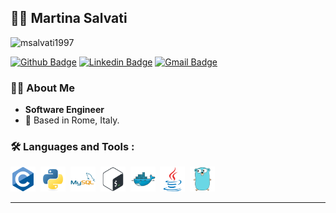 
## :woman_technologist: Martina Salvati
<p align="left"> <img src="https://komarev.com/ghpvc/?username=msalvati1997" alt="msalvati1997" /> </p>

[![Github Badge](https://img.shields.io/badge/-Github-000?style=flat-square&logo=Github&logoColor=white&link=https://github.com/msalvati1997)](https://github.com/msalvati1997)
[![Linkedin Badge](https://img.shields.io/badge/-LinkedIn-blue?style=flat-square&logo=Linkedin&logoColor=white&link=https://www.linkedin.com/in/msalvati1997/)](https://www.linkedin.com/in/msalvati1997/)
[![Gmail Badge](https://img.shields.io/badge/-Gmail-c14438?style=flat-square&logo=Gmail&logoColor=white&link=mailto:salvatimartina97@gmail.com)](mailto:salvatimartina97@gmail.com)

### :woman_technologist: About Me 
-  **Software Engineer**
- 🎯 Based in Rome, Italy.

### :hammer_and_wrench: Languages and Tools :

<div>
  <img src="https://github.com/devicons/devicon/blob/master/icons/c/c-original.svg" title="C" alt="C" width="40" height="40"/>&nbsp;
  <img src="https://github.com/devicons/devicon/blob/master/icons/python/python-original.svg" title="Python" alt="Python" width="40" height="40"/>&nbsp;
  <img src="https://github.com/devicons/devicon/blob/master/icons/mysql/mysql-original-wordmark.svg" title="MySQL"  alt="MySQL" width="40" height="40"/>&nbsp;
  <img src="https://github.com/devicons/devicon/blob/master/icons/bash/bash-original.svg" title="Shell" alt="Shell" width="40" height="40"/>&nbsp;
  <img src="https://github.com/devicons/devicon/blob/master/icons/docker/docker-original.svg" title="Docker" alt="Docker" width="40" height="40"/>&nbsp;
  <img src="https://github.com/devicons/devicon/blob/master/icons/java/java-original.svg" title="Java" alt="Java" width="40" height="40"/>&nbsp;
  <img src="https://github.com/devicons/devicon/blob/master/icons/go/go-original.svg" title="Go" alt="Go" width="40" height="40"/>&nbsp;


</div>


---
